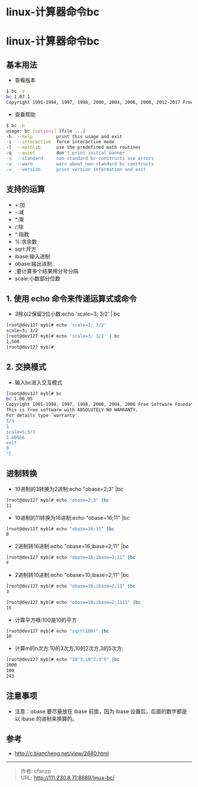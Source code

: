 # linux-计算器命令bc


# linux-计算器命令bc
## 基本用法
- 查看版本
```bash
$ bc -v 
bc 1.07.1
Copyright 1991-1994, 1997, 1998, 2000, 2004, 2006, 2008, 2012-2017 Free Software Foundation, Inc.
```

- 查看帮助
```bash
$ bc -h
usage: bc [options] [file ...]
-h  --help         print this usage and exit
-i  --interactive  force interactive mode
-l  --mathlib      use the predefined math routines
-q  --quiet        don't print initial banner
-s  --standard     non-standard bc constructs are errors
-w  --warn         warn about non-standard bc constructs
-v  --version      print version information and exit
```

## 支持的运算
- +:加
- -:减
- *:乘
- /:除
- ^:指数
- %:求余数
- sqrt:开方
- ibase:输入进制
- obase:输出进制
- ;要计算多个结果用分号分隔
- scale:小数部分位数

## 1. 使用 echo 命令来传递运算式或命令
- 3除以2保留3位小数:echo 'scale=3; 3/2' | bc
```bash
[root@dev127 myb]# echo 'scale=3; 3/2'
scale=3; 3/2
[root@dev127 myb]# echo 'scale=3; 3/2' | bc
1.500
[root@dev127 myb]# 
```
## 2. 交换模式
- 输入bc进入交互模式
```bash
[root@dev127 myb]# bc
bc 1.06.95
Copyright 1991-1994, 1997, 1998, 2000, 2004, 2006 Free Software Foundation, Inc.
This is free software with ABSOLUTELY NO WARRANTY.
For details type `warranty'. 
5/3
1
scale=5;5/3
1.66666
exit
0
^C

```

## 进制转换
- 10进制的3转换为2进制:echo "obase=2;3" |bc
```bash
[root@dev127 myb]# echo "obase=2;3" |bc
11
```

- 10进制的11转换为16进制:echo "obase=16;11" |bc
```bash
[root@dev127 myb]# echo "obase=16;11" |bc
B
```

- 2进制转16进制:echo "obase=16;ibase=2;11" |bc
```bash
[root@dev127 myb]# echo "obase=16;ibase=2;11" |bc
F
```

- 2进制转10进制:echo "obase=10;ibase=2;11" |bc
```bash
[root@dev127 myb]# echo "obase=10;ibase=2;11" |bc
3

[root@dev127 myb]# echo "obase=10;ibase=2;1111" |bc
15
```

- 计算平方根:100是10的平方
```bash
[root@dev127 myb]# echo "sqrt(100)" |bc
10
```

- 计算m的n次方:10的3次方,10的2次方,3的5次方:
```bash
[root@dev127 myb]# echo "10^3;10^2;3^5" |bc
1000
100
243
```
## 注意事项
- 注意：obase 要尽量放在 ibase 前面，因为 ibase 设置后，后面的数字都是以 ibase 的进制来换算的。

## 参考
- http://c.biancheng.net/view/2680.html



---

> 作者: cfanzp  
> URL: http://111.230.8.71:8889/linux-bc/  

